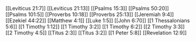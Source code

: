 [[Leviticus 21:7]]
[[Leviticus 21:13]]
[[Psalms 15:3]]
[[Psalms 50:20]]
[[Psalms 101:5]]
[[Proverbs 10:18]]
[[Proverbs 25:13]]
[[Jeremiah 9:4]]
[[Ezekiel 44:22]]
[[Matthew 4:1]]
[[Luke 1:5]]
[[John 6:70]]
[[1 Thessalonians 5:6]]
[[1 Timothy 1:12]]
[[1 Timothy 3:2]]
[[1 Timothy 6:2]]
[[2 Timothy 3:3]]
[[2 Timothy 4:5]]
[[Titus 2:3]]
[[Titus 3:2]]
[[1 Peter 5:8]]
[[Revelation 12:9]]
